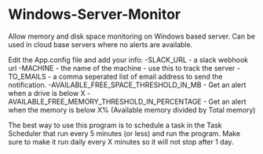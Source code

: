 # Windows-Server-Monitor
Allow memory and disk space monitoring on Windows based server. Can be used in cloud base servers where no alerts are available.

Edit the App.config file and add your info:
-SLACK_URL - a slack webhook url
-MACHINE - the name of the machine - use this to track the server
-TO_EMAILS - a comma seperated list of email address to send the notification.
-AVAILABLE_FREE_SPACE_THRESHOLD_IN_MB - Get an alert when a drive is below X
-AVAILABLE_FREE_MEMORY_THRESHOLD_IN_PERCENTAGE - Get an alert when the memory is below X% (Available memory divided by Total memory)

The best way to use this program is to schedule a task in the Task Scheduler that run every 5 minutes (or less) and run the program. Make sure to make it run daily every X minutes so it will not stop after 1 day.

